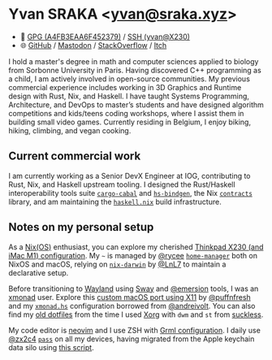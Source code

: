 # Yvan SRAKA <[yvan@sraka.xyz](mailto:yvan@sraka.xyz)>

- 🔑 [GPG (A4FB3EAA6F452379)](https://keys.openpgp.org/vks/v1/by-fingerprint/FE9A953C97E454FE6598BFDDA4FB3EAA6F452379) / [SSH (yvan@X230)](https://github.com/yvan-sraka.keys)
- 🌐 [GitHub](https://github.com/yvan-sraka) / [Mastodon](https://functional.cafe/@yvan) / [StackOverflow](https://stackoverflow.com/story/yvan.sraka) / [Itch](https://yvansraka.itch.io/)

I hold a master's degree in math and computer sciences applied to biology from Sorbonne University in Paris. Having discovered C++ programming as a child, I am actively involved in open-source communities. My previous commercial experience includes working in 3D Graphics and Runtime design with Rust, Nix, and Haskell. I have taught Systems Programming, Architecture, and DevOps to master’s students and have designed algorithm competitions and kids/teens coding workshops, where I assist them in building small video games. Currently residing in Belgium, I enjoy biking, hiking, climbing, and vegan cooking.

## Current commercial work

I am currently working as a Senior DevX Engineer at IOG, contributing to Rust, Nix, and Haskell upstream tooling. I designed the Rust/Haskell interoperability tools suite [`cargo-cabal`](https://github.com/yvan-sraka/cargo-cabal) and [`hs-bindgen`](https://github.com/yvan-sraka/hs-bindgen), the Nix [`contracts`](https://github.com/yvan-sraka/contracts) library, and am maintaining the [`haskell.nix`](https://github.com/input-output-hk/haskell.nix) build infrastructure.

## Notes on my personal setup

As a [Nix(OS)](https://nixos.org/) enthusiast, you can explore my cherished [Thinkpad X230 (and iMac M1) configuration](https://github.com/yvan-sraka/X230). My `~` is managed by [@rycee](https://github.com/rycee) [`home-manager`](https://github.com/nix-community/home-manager) both on NixOS and macOS, relying on [`nix-darwin`](https://github.com/LnL7/nix-darwin) by [@LnL7](https://github.com/LnL7) to maintain a declarative setup.

Before transitioning to [Wayland](https://wayland.freedesktop.org) using [Sway](https://swaywm.org/) and [@emersion](https://wayland.emersion.fr/) tools, I was an [xmonad](https://github.com/yvan-sraka/xmonad) user. Explore this [custom macOS port using X11](https://github.com/yvan-sraka/osxmonad) by [@puffnfresh](https://github.com/puffnfresh) and my [`xmonad.hs`](https://github.com/yvan-sraka/xmonad-config) configuration borrowed from [@andreivolt](https://twitter.com/andreivolt). You can also find my [old dotfiles](https://github.com/yvan-sraka/dotfiles) from the time I used [Xorg](https://www.x.org/wiki/) with `dwm` and `st` from [suckless](https://suckless.org/).

My code editor is [neovim](https://neovim.io/) and I use ZSH with [Grml configuration](https://grml.org/zsh/). I daily use [@zx2c4](https://www.zx2c4.com/) [`pass`](https://www.passwordstore.org/) on all my devices, having migrated from the Apple keychain data silo using [this script](https://github.com/yvan-sraka/keychain).
